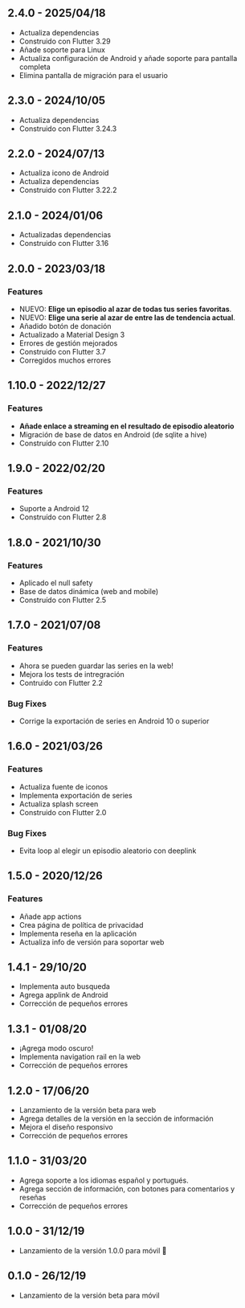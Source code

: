 ## 2.4.0 - 2025/04/18

* Actualiza dependencias
* Construido con Flutter 3.29
* Añade soporte para Linux
* Actualiza configuración de Android y añade soporte para pantalla completa
* Elimina pantalla de migración para el usuario

## 2.3.0 - 2024/10/05

* Actualiza dependencias
* Construido con Flutter 3.24.3

## 2.2.0 - 2024/07/13

* Actualiza icono de Android
* Actualiza dependencias
* Construido con Flutter 3.22.2

## 2.1.0 - 2024/01/06

* Actualizadas dependencias
* Construido con Flutter 3.16

## 2.0.0 - 2023/03/18

### Features

* NUEVO: **Elige un episodio al azar de todas tus series favoritas**.
* NUEVO: **Elige una serie al azar de entre las de tendencia actual**.
* Añadido botón de donación
* Actualizado a Material Design 3
* Errores de gestión mejorados
* Construido con Flutter 3.7
* Corregidos muchos errores

## 1.10.0 - 2022/12/27

### Features

* **Añade enlace a streaming en el resultado de episodio aleatorio**
* Migración de base de datos en Android (de sqlite a hive)
* Construído con Flutter 2.10

## 1.9.0 - 2022/02/20

### Features

* Suporte a Android 12
* Construído con Flutter 2.8

## 1.8.0 - 2021/10/30

### Features

* Aplicado el null safety
* Base de datos dinámica (web and mobile)
* Construído con Flutter 2.5

## 1.7.0 - 2021/07/08

### Features

* Ahora se pueden guardar las series en la web!
* Mejora los tests de intregración
* Contruido con Flutter 2.2

### Bug Fixes

* Corrige la exportación de series en Android 10 o superior

## 1.6.0 - 2021/03/26

### Features

* Actualiza fuente de iconos
* Implementa exportación de series
* Actualiza splash screen
* Construido con Flutter 2.0

### Bug Fixes

* Evita loop al elegir un episodio aleatorio con deeplink

## 1.5.0 - 2020/12/26

### Features

* Añade app actions
* Crea página de política de privacidad
* Implementa reseña en la aplicación
* Actualiza info de versión para soportar web

## 1.4.1 - 29/10/20

* Implementa auto busqueda
* Agrega applink de Android
* Corrección de pequeños errores

## 1.3.1 - 01/08/20

* ¡Agrega modo oscuro!
* Implementa navigation rail en la web
* Corrección de pequeños errores

## 1.2.0 - 17/06/20

* Lanzamiento de la versión beta para web
* Agrega detalles de la versión en la sección de información
* Mejora el diseño responsivo
* Corrección de pequeños errores

## 1.1.0 - 31/03/20

* Agrega soporte a los idiomas español y portugués.
* Agrega sección de información, con botones para comentarios y reseñas
* Corrección de pequeños errores

## 1.0.0 - 31/12/19

* Lanzamiento de la versión 1.0.0 para móvil 🚀

## 0.1.0 - 26/12/19

* Lanzamiento de la versión beta para móvil
